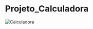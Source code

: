 # Projeto_Calculadora

<img src="https://camo.githubusercontent.com/e19027ea367b3d13bf7aead61e30e51ba0bddfddceef0444ec48194870d7f3ee/68747470733a2f2f666972656261736573746f726167652e676f6f676c65617069732e636f6d2f76302f622f68636f64652d636f6d2d62722e61707073706f742e636f6d2f6f2f63616c63756c61646f72612d68636f64652e6a70673f616c743d6d6564696126746f6b656e3d35343036616133662d623936352d343031632d396234652d363534363039633738623333" alt="Calculadora" data-canonical-src="https://firebasestorage.googleapis.com/v0/b/hcode-com-br.appspot.com/o/calculadora-hcode.jpg?alt=media&amp;token=5406aa3f-b965-401c-9b4e-654609c78b33" style="max-width: 100%;">
